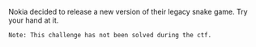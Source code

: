 Nokia decided to release a new version of their legacy snake game. Try your hand at it.


```
Note: This challenge has not been solved during the ctf.
```